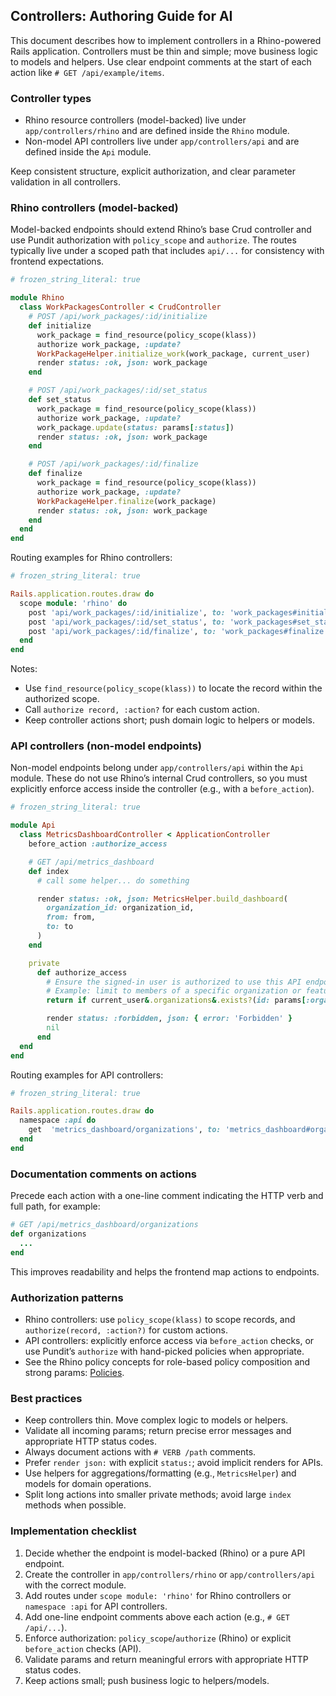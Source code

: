 ## Controllers: Authoring Guide for AI

This document describes how to implement controllers in a Rhino-powered Rails application. Controllers must be thin and simple; move business logic to models and helpers. Use clear endpoint comments at the start of each action like `# GET /api/example/items`.


### Controller types

- Rhino resource controllers (model-backed) live under `app/controllers/rhino` and are defined inside the `Rhino` module.
- Non-model API controllers live under `app/controllers/api` and are defined inside the `Api` module.

Keep consistent structure, explicit authorization, and clear parameter validation in all controllers.


### Rhino controllers (model-backed)

Model-backed endpoints should extend Rhino’s base Crud controller and use Pundit authorization with `policy_scope` and `authorize`. The routes typically live under a scoped path that includes `api/...` for consistency with frontend expectations.

```ruby
# frozen_string_literal: true

module Rhino
  class WorkPackagesController < CrudController
    # POST /api/work_packages/:id/initialize
    def initialize
      work_package = find_resource(policy_scope(klass))
      authorize work_package, :update?
      WorkPackageHelper.initialize_work(work_package, current_user)
      render status: :ok, json: work_package
    end

    # POST /api/work_packages/:id/set_status
    def set_status
      work_package = find_resource(policy_scope(klass))
      authorize work_package, :update?
      work_package.update(status: params[:status])
      render status: :ok, json: work_package
    end

    # POST /api/work_packages/:id/finalize
    def finalize
      work_package = find_resource(policy_scope(klass))
      authorize work_package, :update?
      WorkPackageHelper.finalize(work_package)
      render status: :ok, json: work_package
    end
  end
end
```

Routing examples for Rhino controllers:

```ruby
# frozen_string_literal: true

Rails.application.routes.draw do
  scope module: 'rhino' do
    post 'api/work_packages/:id/initialize', to: 'work_packages#initialize', as: 'work_packages_initialize', rhino_resource: 'WorkPackage'
    post 'api/work_packages/:id/set_status', to: 'work_packages#set_status', as: 'work_packages_set_status', rhino_resource: 'WorkPackage'
    post 'api/work_packages/:id/finalize', to: 'work_packages#finalize', as: 'work_packages_finalize', rhino_resource: 'WorkPackage'
  end
end
```

Notes:
- Use `find_resource(policy_scope(klass))` to locate the record within the authorized scope.
- Call `authorize record, :action?` for each custom action.
- Keep controller actions short; push domain logic to helpers or models.


### API controllers (non-model endpoints)

Non-model endpoints belong under `app/controllers/api` within the `Api` module. These do not use Rhino’s internal Crud controllers, so you must explicitly enforce access inside the controller (e.g., with a `before_action`).

```ruby
# frozen_string_literal: true

module Api
  class MetricsDashboardController < ApplicationController
    before_action :authorize_access

    # GET /api/metrics_dashboard
    def index
      # call some helper... do something

      render status: :ok, json: MetricsHelper.build_dashboard(
        organization_id: organization_id,
        from: from,
        to: to
      )
    end

    private
      def authorize_access
        # Ensure the signed-in user is authorized to use this API endpoint
        # Example: limit to members of a specific organization or feature flag
        return if current_user&.organizations&.exists?(id: params[:organization_id])

        render status: :forbidden, json: { error: 'Forbidden' }
        nil
      end
  end
end
```

Routing examples for API controllers:

```ruby
# frozen_string_literal: true

Rails.application.routes.draw do
  namespace :api do
    get  'metrics_dashboard/organizations', to: 'metrics_dashboard#organizations', as: 'metrics_dashboard_organizations'
  end
end
```


### Documentation comments on actions

Precede each action with a one-line comment indicating the HTTP verb and full path, for example:

```ruby
# GET /api/metrics_dashboard/organizations
def organizations
  ...
end
```

This improves readability and helps the frontend map actions to endpoints.


### Authorization patterns

- Rhino controllers: use `policy_scope(klass)` to scope records, and `authorize(record, :action?)` for custom actions.
- API controllers: explicitly enforce access via `before_action` checks, or use Pundit’s `authorize` with hand-picked policies when appropriate.
- See the Rhino policy concepts for role-based policy composition and strong params: [Policies](https://www.rhino-project.org/docs/concepts/auth/policies).


### Best practices

- Keep controllers thin. Move complex logic to models or helpers.
- Validate all incoming params; return precise error messages and appropriate HTTP status codes.
- Always document actions with `# VERB /path` comments.
- Prefer `render json:` with explicit `status:`; avoid implicit renders for APIs.
- Use helpers for aggregations/formatting (e.g., `MetricsHelper`) and models for domain operations.
- Split long actions into smaller private methods; avoid large `index` methods when possible.


### Implementation checklist

1. Decide whether the endpoint is model-backed (Rhino) or a pure API endpoint.
2. Create the controller in `app/controllers/rhino` or `app/controllers/api` with the correct module.
3. Add routes under `scope module: 'rhino'` for Rhino controllers or `namespace :api` for API controllers.
4. Add one-line endpoint comments above each action (e.g., `# GET /api/...`).
5. Enforce authorization: `policy_scope`/`authorize` (Rhino) or explicit `before_action` checks (API).
6. Validate params and return meaningful errors with appropriate HTTP status codes.
7. Keep actions small; push business logic to helpers/models.


